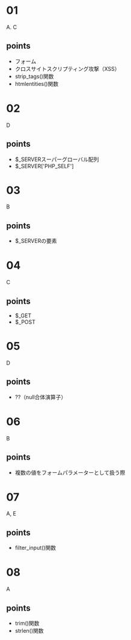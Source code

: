 # 01
A. C
## points
- フォーム
- クロスサイトスクリプティング攻撃（XSS）
- strip_tags()関数
- htmlentities()関数

# 02
D
## points
- $_SERVERスーパーグローバル配列
- $_SERVER['PHP_SELF']

# 03
B
## points
- $_SERVERの要素

# 04
C
## points
- $_GET
- $_POST

# 05
D
## points
- ??（null合体演算子）

# 06
B
## points
- 複数の値をフォームパラメーターとして扱う際

# 07
A, E
## points
- filter_input()関数

# 08
A
## points
- trim()関数
- strlen()関数